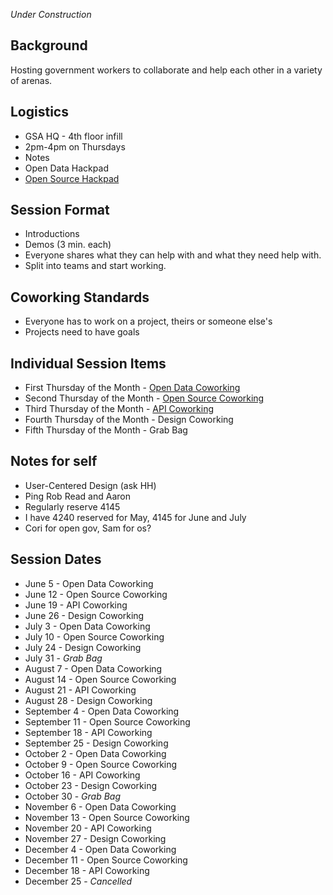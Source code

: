 *Under Construction*

## Background 
Hosting government workers to collaborate and help each other in a variety of arenas.  

## Logistics 
* GSA HQ - 4th floor infill 
* 2pm-4pm on Thursdays 
* Notes
 * Open Data Hackpad
 * [Open Source Hackpad](https://hackpad.com/Open-Source-Coworking-xmDTc1oMGiV)

## Session Format 
* Introductions 
* Demos (3 min. each)
* Everyone shares what they can help with and what they need help with.  
* Split into teams and start working.  

## Coworking Standards 
* Everyone has to work on a project, theirs or someone else's 
* Projects need to have goals

## Individual Session Items
* First Thursday of the Month - [Open Data Coworking](https://github.com/18F/Digital_Coworking/blob/master/opendata_coworking.md)
* Second Thursday of the Month - [Open Source Coworking](https://github.com/18F/Digital_Coworking/blob/master/opensource_coworking.md)
* Third Thursday of the Month - [API Coworking](https://github.com/18F/Digital_Coworking/blob/master/api_coworking.md)
* Fourth Thursday of the Month - Design Coworking
* Fifth Thursday of the Month - Grab Bag 


## Notes for self
* User-Centered Design (ask HH)
* Ping Rob Read and Aaron 
* Regularly reserve 4145 
* I have 4240 reserved for May, 4145 for June and July
* Cori for open gov, Sam for os?

## Session Dates

* June 5 - Open Data Coworking 
* June 12 - Open Source Coworking 
* June 19 - API Coworking   
* June 26 - Design Coworking  
* July 3 - Open Data Coworking   
* July 10 - Open Source Coworking   
* July 24 - Design Coworking  
* July 31 - *Grab Bag*   
* August 7 - Open Data Coworking  
* August 14 - Open Source Coworking  
* August 21 - API Coworking  
* August 28 - Design Coworking  
* September 4 - Open Data Coworking  
* September 11 - Open Source Coworking  
* September 18 - API Coworking  
* September 25 - Design Coworking  
* October 2 - Open Data Coworking  
* October 9 - Open Source Coworking  
* October 16 - API Coworking  
* October 23 - Design Coworking    
* October 30 - *Grab Bag*  
* November 6 - Open Data Coworking  
* November 13 - Open Source Coworking  
* November 20 - API Coworking  
* November 27 - Design Coworking  
* December 4 - Open Data Coworking  
* December 11 - Open Source Coworking  
* December 18 - API Coworking  
* December 25 - *Cancelled*  







